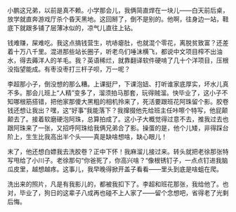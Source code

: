 小鹏这兄弟，以前是真不赖。小学那会儿，我俩简直焊在一块儿——白天前后桌，放学就直奔游戏厅杀个昏天黑地。这回掰了，倒不是别的。他啊，往身边一站，鞋底下就跟多铺了层薄冰似的，凉气儿直往上钻。

钱难赚，屎难吃。我这点搞钱营生，吭哧瘪肚，也就混个零花，离脱贫致富？还差着十万八千里。混进那些站长圈子，听老鸟们唾沫横飞，都说中文项目榨不出油水，得去薅洋人的羊毛。我？英语稀烂，就靠翻译软件硬啃了几十个洋项目，压根没指望能成。有枣没枣打三杆子呗，万一呢？

李超那小子，倒没想的那么糟。上课挺尸，下课泡妞、打听谁家底厚实，坏水儿真不多。那会儿班上“人精”变多了，溜须拍马那套，玩得贼溜。快毕业了，这小子不知哪根筋搭错，把他家那傻大黑粗的相机拎来了，死活要跟班花阿珠留个影。胶卷钱还想让我出？嘿，这“好事”我能落下？我撺掇他先给班主任咔嚓个特写，他屁颠颠去了。接着软磨硬泡阿珠，总算拍成了。这小子大概觉得过意不去，推我过去也跟阿珠来了一张，又招呼阿珠给我俩兄弟合了影。操蛋的是，他个儿矮，非得踩台阶上，生生比我高出半个头——真是缺啥想啥，缺心眼儿！

末了，他还想白嫖我去洗胶卷？正中下怀！我麻溜儿接过来。转头就把老徐那张特写甩给了小川子。老徐那句“你爸死了，你高兴啥？“像根锈钉子，一点点钉进我脑瓜皮里，越想越疼。这事儿，我早晚得掀开盖子看看——里头到底是啥蛆在爬。

洗出来的照片，凡是有我影儿的，都被我扣下了。李超和班花那张，我给他了。也对，毕业了，狗日的这辈子八成再也碰不上人家了——留个念想吧，省得老了光剩后悔。
